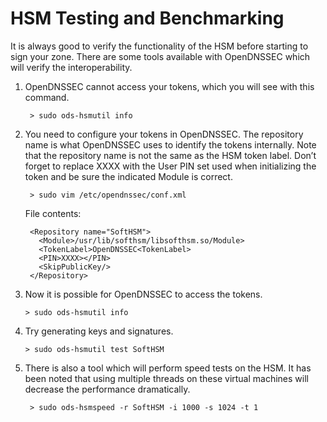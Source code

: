 # HSM Testing and Benchmarking

It is always good to verify the functionality of the HSM before starting to sign your zone. There are some tools available with OpenDNSSEC which will verify the interoperability.

1. OpenDNSSEC cannot access your tokens, which you will see with this command.

        > sudo ods-hsmutil info

2. You need to configure your tokens in OpenDNSSEC. The repository name is what OpenDNSSEC uses to identify the tokens internally. Note that the repository name is not the same as the HSM token label. Don’t forget to replace XXXX with the User PIN set used when initializing the token and be sure the indicated Module is correct.

        > sudo vim /etc/opendnssec/conf.xml

    File contents:

        <Repository name="SoftHSM">
          <Module>/usr/lib/softhsm/libsofthsm.so/Module>
          <TokenLabel>OpenDNSSEC<TokenLabel>
          <PIN>XXXX></PIN>
          <SkipPublicKey/>
        </Repository>

3.  Now it is possible for OpenDNSSEC to access the tokens.

        > sudo ods-hsmutil info

4.  Try generating keys and signatures.

        > sudo ods-hsmutil test SoftHSM

5. There is also a tool which will perform speed tests on the HSM. It has been noted that using multiple threads on these virtual machines will decrease the performance dramatically.

        > sudo ods-hsmspeed -r SoftHSM -i 1000 -s 1024 -t 1
